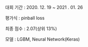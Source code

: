 대회 기간 : 2020. 12. 19 ~ 2021 . 01. 26

평가식 : pinball loss

최종 점수 : 2.07(상위 13%)

모델 : LGBM, Neural Network(Keras)
